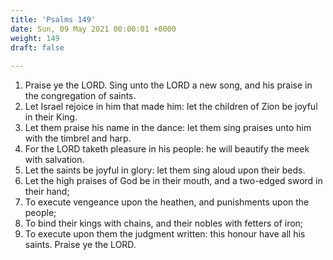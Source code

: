 ```yaml
---
title: 'Psalms 149'
date: Sun, 09 May 2021 00:00:01 +0000
weight: 149
draft: false
  
---
```


1. Praise ye the LORD. Sing unto the LORD a new song, and his praise in the congregation of saints.
2. Let Israel rejoice in him that made him: let the children of Zion be joyful in their King.
3. Let them praise his name in the dance: let them sing praises unto him with the timbrel and harp.
4. For the LORD taketh pleasure in his people: he will beautify the meek with salvation.
5. Let the saints be joyful in glory: let them sing aloud upon their beds.
6. Let the high praises of God be in their mouth, and a two-edged sword in their hand;
7. To execute vengeance upon the heathen, and punishments upon the people;
8. To bind their kings with chains, and their nobles with fetters of iron;
9. To execute upon them the judgment written: this honour have all his saints. Praise ye the LORD.
